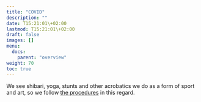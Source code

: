 ```yaml
---
title: "COVID"
description: ""
date: T15:21:01\+02:00
lastmod: T15:21:01\+02:00
draft: false
images: []
menu: 
  docs:
    parent: "overview"
weight: 70
toc: true
---
```

We see shibari, yoga, stunts and other acrobatics we do as a form of sport and art, so we follow [the procedures](https://www.sport.vlaanderen/media/17493/protocol-sportkampen-en-sportstages_25-juni.pdf) in this regard.